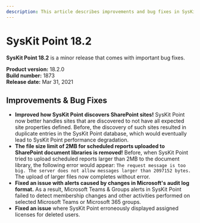 ```yaml
---
description: This article describes improvements and bug fixes in SysKit Point version 18.2.
---
```


# SysKit Point 18.2

**SysKit Point 18.2** is a minor release that comes with important bug fixes. 

**Product version:** 18.2.0  
**Build number:** 1873  
**Release date:** Mar 31, 2021

## Improvements & Bug Fixes

* **Improved how SysKit Point discovers SharePoint sites!** SysKit Point now better handles sites that are discovered to not have all expected site properties defined. Before, the discovery of such sites resulted in duplicate entries in the SysKit Point database, which would eventually lead to SysKit Point performance degradation.  
* **The file size limit of 2MB for scheduled reports uploaded to SharePoint document libraries is removed!** Before, when SysKit Point tried to upload scheduled reports larger than 2MB to the document library, the following error would appear:
`The request message is too big. The server does not allow messages larger than 2097152 bytes.`
The upload of larger files now completes without error.
* **Fixed an issue with alerts caused by changes in Microsoft's audit log format.** As a result, Microsoft Teams & Groups alerts in SysKit Point failed to detect membership changes and other activities performed on selected Microsoft Teams or Microsoft 365 groups.
* **Fixed an issue** where SysKit Point erroneously displayed assigned licenses for deleted users.